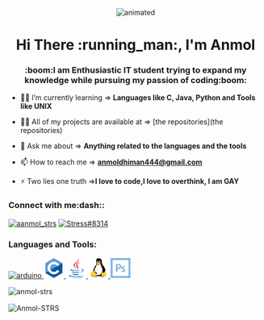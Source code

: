 <p align="center">
  <img src="https://64.media.tumblr.com/f86b0f2fae3244ec72440637707bfa47/ea6952d55f7fc5b4-98/s400x600/8f0e03a2691d72b49332183e654b6bae904c69e7.gif" alt="animated" />
</p>

<h1 align="center">Hi There :running_man:, I'm Anmol </h1>
<h3 align="center">:boom:I am Enthusiastic IT student trying to expand my knowledge while pursuing my passion of coding:boom:</h3>

- :weight_lifting_man: I’m currently learning => **Languages like C, Java, Python and Tools like UNIX**

- 👨‍💻 All of my projects are available at => [the repositories](the repositories)

- 💬 Ask me about => **Anything related to the languages and the tools**

- 📫 How to reach me => **anmoldhiman444@gmail.com**

- ⚡ Two lies one truth =>**I love to code,I love to overthink, I am GAY**
<h3 align="left">Connect with me:dash::</h3>
<p align="left">
<a href="https://instagram.com/aanmol_strs" target="blank"><img align="center" src="https://raw.githubusercontent.com/rahuldkjain/github-profile-readme-generator/master/src/images/icons/Social/instagram.svg" alt="aanmol_strs" height="30" width="40" /></a>
<a href="https://discord.gg/Stress#8314" target="blank"><img align="center" src="https://raw.githubusercontent.com/rahuldkjain/github-profile-readme-generator/master/src/images/icons/Social/discord.svg" alt="Stress#8314" height="30" width="40" /></a>
</p>


<h3 align="left">Languages and Tools:</h3>
<p align="left"> <a href="https://www.arduino.cc/" target="_blank" rel="noreferrer"> <img src="https://cdn.worldvectorlogo.com/logos/arduino-1.svg" alt="arduino" width="40" height="40"/> </a> <a href="https://www.cprogramming.com/" target="_blank" rel="noreferrer"> <img src="https://raw.githubusercontent.com/devicons/devicon/master/icons/c/c-original.svg" alt="c" width="40" height="40"/> </a> <a href="https://www.java.com" target="_blank" rel="noreferrer"> <img src="https://raw.githubusercontent.com/devicons/devicon/master/icons/java/java-original.svg" alt="java" width="40" height="40"/> </a> <a href="https://www.linux.org/" target="_blank" rel="noreferrer"> <img src="https://raw.githubusercontent.com/devicons/devicon/master/icons/linux/linux-original.svg" alt="linux" width="40" height="40"/> </a> <a href="https://www.photoshop.com/en" target="_blank" rel="noreferrer"> <img src="https://raw.githubusercontent.com/devicons/devicon/master/icons/photoshop/photoshop-line.svg" alt="photoshop" width="40" height="40"/> </a> </p>

<p><img align="center" src="https://github-readme-stats.vercel.app/api/top-langs?username=anmol-strs&show_icons=true&locale=en&layout=compact" alt="anmol-strs" /></p>

<p><img align="center" src="https://github-readme-streak-stats.herokuapp.com/?user=anmol-strs&" alt="Anmol-STRS" /></p>

